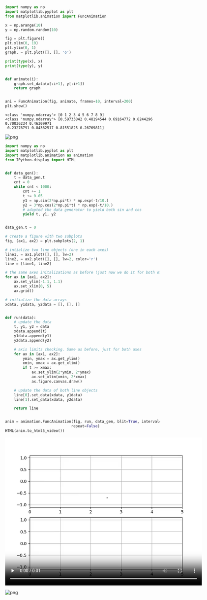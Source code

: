 ```python
import numpy as np
import matplotlib.pyplot as plt
from matplotlib.animation import FuncAnimation

x = np.arange(10)
y = np.random.random(10)

fig = plt.figure()
plt.xlim(0, 10)
plt.ylim(0, 1)
graph, = plt.plot([], [], 'o')

print(type(x), x)
print(type(y), y)


def animate(i):
    graph.set_data(x[:i+1], y[:i+1])
    return graph


ani = FuncAnimation(fig, animate, frames=10, interval=200)
plt.show()

```

    <class 'numpy.ndarray'> [0 1 2 3 4 5 6 7 8 9]
    <class 'numpy.ndarray'> [0.59733842 0.48194544 0.69164772 0.8244296  0.70036234 0.46309971
     0.23276791 0.84362517 0.81551825 0.26769811]

![png](/site/intrests/markdow_files/markdow_0_1.png)

```python
import numpy as np
import matplotlib.pyplot as plt
import matplotlib.animation as animation
from IPython.display import HTML


def data_gen():
    t = data_gen.t
    cnt = 0
    while cnt < 1000:
        cnt += 1
        t += 0.05
        y1 = np.sin(2*np.pi*t) * np.exp(-t/10.)
        y2 = 3*np.cos(2*np.pi*t) * np.exp(-t/10.)
        # adapted the data generator to yield both sin and cos
        yield t, y1, y2


data_gen.t = 0

# create a figure with two subplots
fig, (ax1, ax2) = plt.subplots(2, 1)

# intialize two line objects (one in each axes)
line1, = ax1.plot([], [], lw=2)
line2, = ax2.plot([], [], lw=2, color='r')
line = [line1, line2]

# the same axes initalizations as before (just now we do it for both of them)
for ax in [ax1, ax2]:
    ax.set_ylim(-1.1, 1.1)
    ax.set_xlim(0, 5)
    ax.grid()

# initialize the data arrays
xdata, y1data, y2data = [], [], []


def run(data):
    # update the data
    t, y1, y2 = data
    xdata.append(t)
    y1data.append(y1)
    y2data.append(y2)

    # axis limits checking. Same as before, just for both axes
    for ax in [ax1, ax2]:
        ymin, ymax = ax.get_ylim()
        xmin, xmax = ax.get_xlim()
        if t >= xmax:
            ax.set_ylim(2*ymin, 2*ymax)
            ax.set_xlim(xmin, 2*xmax)
            ax.figure.canvas.draw()

    # update the data of both line objects
    line[0].set_data(xdata, y1data)
    line[1].set_data(xdata, y2data)

    return line


anim = animation.FuncAnimation(fig, run, data_gen, blit=True, interval=10,
                              repeat=False)
HTML(anim.to_html5_video())

```

<video width="640" height="480" controls autoplay>
  <source type="video/mp4" src="data:video/mp4;base64,AAAAIGZ0eXBNNFYgAAACAE00ViBpc29taXNvMmF2YzEAAAAIZnJlZQAAV9JtZGF0AAACrgYF//+q
3EXpvebZSLeWLNgg2SPu73gyNjQgLSBjb3JlIDE2NCByMzA5OSBlMDY3YWIwIC0gSC4yNjQvTVBF
Ry00IEFWQyBjb2RlYyAtIENvcHlsZWZ0IDIwMDMtMjAyMiAtIGh0dHA6Ly93d3cudmlkZW9sYW4u
b3JnL3gyNjQuaHRtbCAtIG9wdGlvbnM6IGNhYmFjPTEgcmVmPTMgZGVibG9jaz0xOjA6MCBhbmFs
eXNlPTB4MzoweDExMyBtZT1oZXggc3VibWU9NyBwc3k9MSBwc3lfcmQ9MS4wMDowLjAwIG1peGVk
X3JlZj0xIG1lX3JhbmdlPTE2IGNocm9tYV9tZT0xIHRyZWxsaXM9MSA4eDhkY3Q9MSBjcW09MCBk
ZWFkem9uZT0yMSwxMSBmYXN0X3Bza2lwPTEgY2hyb21hX3FwX29mZnNldD0tMiB0aHJlYWRzPTkg
bG9va2FoZWFkX3RocmVhZHM9MSBzbGljZWRfdGhyZWFkcz0wIG5yPTAgZGVjaW1hdGU9MSBpbnRl
cmxhY2VkPTAgYmx1cmF5X2NvbXBhdD0wIGNvbnN0cmFpbmVkX2ludHJhPTAgYmZyYW1lcz0zIGJf
cHlyYW1pZD0yIGJfYWRhcHQ9MSBiX2JpYXM9MCBkaXJlY3Q9MSB3ZWlnaHRiPTEgb3Blbl9nb3A9
MCB3ZWlnaHRwPTIga2V5aW50PTI1MCBrZXlpbnRfbWluPTI1IHNjZW5lY3V0PTQwIGludHJhX3Jl
ZnJlc2g9MCByY19sb29rYWhlYWQ9NDAgcmM9Y3JmIG1idHJlZT0xIGNyZj0yMy4wIHFjb21wPTAu
NjAgcXBtaW49MCBxcG1heD02OSBxcHN0ZXA9NCBpcF9yYXRpbz0xLjQwIGFxPTE6MS4wMACAAAAQ
BWWIhAAn//71sXwKasnzigzoMi7hlyTJrrYi4m0AwAAAAwAAAwAAMPurzljKllP2AAADAEGAES1H
FvcF8ADYzgU6SqVB6qmiHEPaflytQv6ID98VUsXJN+BWEN7NmhFdMKbZ+jn2e0V+lU/QYuxih20L
bATXwu1oLzdncaeR/msuoGkwn/nlEeMi1WiGB/OcrjHsl3YdjOdj1L2YjaJcCSO2yJcQKuC5KiDI
XWmKkOpzk569Dcc+MI19hoQ1YA2s5hhukgnVbDc9TsicYPEytzzTLgVg81vS4rNP9ANl0Ze/NXDt
5tdSx+b5zGwC7AtsH0aFTiJlESmIgAvv1wI47cfHv9MgUUNE9nl0g9N8KJBDIusvv2j0jp+AT7EI
vDuQQknC4BYuXHq12ol/ZsGjghhyi2o/O7LGzfdRxa+XcEA7+MuTnDjV934YNm6TK0ns1qEJKu4C
uMwImXfFiotV00Q60jU0BOvC3gLnqpC47PiMCUYZ6ex5DnlGWaF2YkvsNVI4b2oR/7vbOes+F8ub
iRaRcAxG18/4ET2Y4UEpFf6eDCrkDS/VsLxW0YWHMuCy4h6w96Myrdv9CHhzuxxGaJGiz6U1IbzH
ghZUrzk+TMx/VfCKRLqc1n0nsSzlrQe9JMOW943m8dXFc/ABa3N+1dRzvS14sd1xPjfgYC5sURnu
tUASuqbdZRFsUX+wI0KjQ5uQiuaVnAqGlaqSbxvu0UcOYBSi/KpEQPAZQsHmoBovAuhW+BvRjmWq
mZhSvCx+O26bUKJaWjOu8i0A4PokbyRpzyiri7Ug61PgH6DDMa4Yvl/gnHEd8XvcvToddTUslSSb
4vHVau789Bys04rrQlwy+kU09inZSxYL9A+NX8K2WvUto4g5oQZVhGrvQ52TjY9az3HA+s9waeD1
QfQY75zNIV4iBbIX/HyDFypbo/7IL9fLd4IGiIAHSrrPM3DcJ8VpzQyxbfmaOrunokuQRkossptf
4Dd6YY3NBf8d5BmqlwF0Qy6dEvfYzXvIrtWa4IbdfvmvBMT6NK/Wkputq9AFPrQrhb5WU+gQfsjL
wdHG4z4E/DoDdOQweWB9+QpElHFhPIxQfhvygpwRV8ppR2Fh8vJxuBj2uVNqFzj8KuUsvuu5JfoP
1XcOXkNRcTVtOSRJRg3hb6Aomx+vbDGR4zFKkHcJr56RYK2TqkTqBk1KMRPZE5PBHkr/mxdCIxiY
GmZl/wJlZwlgjZTU1uAlrJ0ewHcYhl3SwYRIGYghHILlPpsWqGUzEGW2MqZ1Kd7qpS3ZnrBHm/ra
0CJJecXB6XPE6BR4c1B0uBpLW0B9iXfZIPSpFKOvBZIH3mYPM5FO0HFjrqL+ycsPBqYz12kWwlf5
yTB0Z8sQipa5q2YXpKysExCodsKjwJsK32BSThMjXY45ysf2ybMe2z792Gb7mXU9VbQ9VIaRj6PG
HqAxa7LCVWxDL/iFeH36kKjA6cF87oFqzWsFkZpC5n6vbRt44n5FtWldLQp8wKvP/19nPFROwEHw
KnkcSebR5cuD5W1aVrWND/q1cCSXidec9u+wSxhnvFG5x6YIXj5gcIW3TwcTJNUx5FYA+ac07vHP
muNWYmXUrfwR/2o2+fE2fjZE42r/9PNDdjOkcyZ1z8r7NjvU7/j4ltA3t5tJeXLlxB0VgB+F5sbi
fwq/d7wWOo5wN8mJ/AaotbbUgIw9A8i++iAjjUVkGU9Hrc6PwAf+nHH/d34sQsfdxHilBcvOGkY7
5DxItIAJRBsfwYy9Dp8kGyki7R8gAALrpJwfQAyO4A9Bx/i/fevdkq/XNuWeH7MPZJgioqBu3EBt
2t/WOM+8GKEzzPRLlnv3xF5Wbz74f83kID+fXCL+OJoFOyCXOJM9Ie6y8GxMdmdl/kJBlTUUgVk9
kVmQzy/alvO+430GXFlp7UlMiXfS27UJrgXZEM3oK5b0r8NGoVsdANQr7QmXd4W99zik40LOUg11
C0cnrabF8Uo7WBXjD69Hhr6yslAYN9l1/vL+EQaf4zgXYCv8WUBN5Q9w9tjLzfIJ/imSRq9g9U9r
ELEuxOQHLy3R3bicatHjhivOYBkqK1g+uA+fWDI8x6uvtOF1ONVNiL7waZaVEnL2cE+XuDLp0NJz
uY/5cwHRg02/5xTGSDMbgb2oBuqx+WI2bWU7Bs7b6S71hk/6J3jRfKgGJpsbGuN8E8xm2LP+D8JK
0XEQUPMnOWib9QYcO7OMgE4IwD/pl36Crn5N34Qh//8nTC9FzgG3lXVmYYXC/Ud6BrcCWjheJ6zK
VXk4WmB4U3wFcxgaAbKE9MG6xtGmQuLBse+S+2TSU7Jxo2bj0V0eiPOCiI5eAlFQqsH1cJdU1Hs+
VRazSvhiZ+xN4qmTqTPsu/OHBsEdeIpRBJ41qWxVhKlzArKOtK/uCbxsqgk/1sFKo6Li7p2Nfy40
I1s5uNBeFDZcRllU8tD5VZNywByGweqB7LKOePatDK/kXLcdHlA+/3SQhYRmA10XIOp3s2tzhk+D
I2hTyOfGH3PUQdsEp5fCM7quYCz0c4L3yT4mU9sc3b8Xd6t7RtdXSZRrmcw81E/P0t4eovwxUZY6
zx9zuvS3jhXIr6Ax0gTu4WpDrTW/ghVPDru8iB6TK6sVK7lj6AtTl8trP54PDfCq8292IyLofGyM
zZP8rZ8YEK3X18QuSnxW+BmEvPZ/0DEMjduZksIAfxnvJfV/duouzJUTIEkusQrV8OpYLrzzAleq
2NiTKNuMj5j2zRZzfV96XzD6M0AY2GCQ0dvRKcJPS97q3spOd+9tKYoUaqX4q1iO+HuV3ngMLMcH
otcz168hqHZXA152eKehBD35O1Kfgj/v6ekDz7GvsRM6LGDnTkNfA7TmqAMy29A+XM+/HswOpUGC
7yUTRdiuSwKqCx99O65Jp3pyqq7+7nuc/C8Xj04J+YnA/mH1t9y1MkJKD2Nc3WhaZTm2tXZTLilG
RaUvzN2FDJkqw/A8ArevWX/nCWsN7lSEr1edQIXqaBK+2eHMXzUJfwEuP6bCByu7+9fglthswQeA
ADweQPUOVoplJuntuul1rLbhppVbH4bcd5Rn8LiPwvCnmT082OAFj4lvkHRAPJiz5fms45dK7sTI
KlUpuBK1hktT0JjJ4G4AGCk2Rn65cM21LGKp7NQWR+RxSm6y4JIKcNj4CA7T+CXfzanAD/ibm+Hb
/LYZiH4bbOC/JWEqBracrfM7NnGUSYGSWKwaf0SDK5427MbvO0FWqkDTMll240GNzrL1Du6OPCen
1vIQ2XN++l/Edn53GnBFrC/pn1gr50jnzr105+w5cMiANLqRMMiG/+2hTVDMTMxeffb6a5LC8aDE
OTA14/JiM3Zf/KvipE9fsPvENYjn31bbwOi7XkeoD4ymk9Qw72iKGgq5PZfEmzcO506hXnrXxTnz
y7ItKAnW52rtVxaajynuKmha8qPD2ebtDnGiWLhFLgTHN9w9FOOYYhQ3+A/bYY2sy7EOGKq2KWe/
a+aYlwhZG/e5Vy6Vg0Cypsf1YFUwZSEcg90GpQuj9c8quaC1nJfAhIE1lLbQ4/wn+CczjcetvHZZ
0Y8Cr+2sIEgZ2rQupOQzS/djVCO/Ys1//gIZXVg+HxyreKt5oIwzLiz4Y4+xX89+9NzuixZIK6UR
ubtCmvowtqDbUD3AlSUBHTUOIeYdn3xccE0+peZ1rmwYS5cmDLYStFRqP0bHa5TVtZRTWMLHfMO6
pAawgPRay25SshfS0opfzcXxlWJGLNLP5A9bLovjfZYHlZBdsb5pWlwA2L8KPqAHAWzLkDYtd7eC
VPc+irDPhEvdp6qZLn/Vru4qd4JQVTwgtThXGtMIQ1h8CyPwhij+uc5fzXj/FUm9Te3X1XOU/KbO
l0idCKF9bZ4G/L5LAhPgXWTI1HCPnLPogjUtpr6O2lawCdVqpENu7HZyKWhbi344JVmzoJee+J/k
JjdnE+btBvhtm1NxQggVSBzEaS4AJUWdggysFVY4hoqId2smGc/YuRNU6F53TcNxvFAKDVL4UnaQ
VU/MwO9n12LuNWg8x39uUQPBz9h/VSl+dZi4MoTKmI2qeHqf0tnN6KyoQ3P/Yvj9B4SHs0lGO9Xv
9P4wnJEADJqG1MLNpPyQCl1bV2QpLfjhOW3ROOk1QT0Tg3L/ByXkQIcjoEW8kks2QDbzQFsMzDBf
lFlmN+TW60YN9B6ieA4gOn8qXnhkB1cM9zJOIjQOVoQnAcTEOl/v9CUiMkR5xy9umizx95Q3a2n4
umkjotzidxwTvS30khKkftLSUc2qxFJepExjVYgdFtBn5l8D6Oy6HSoifu8/etteCgEjRPtPeK8O
CmuOBqPRqIjbuLJ7pYw/9D9bjzhfl0sn63lfFC47uExCs6fLpYfZ8Yvc66Npija3hQQy0BaKV7xo
jZu4pPU6BMRClVWmSN38O8KZ72J9xmaRqysZ/QvhbaqaoiBcq+STkyCUb9oCRmRgqYHdty2XFR5x
XD52SydJJN/cPLtf55QEQnYI+1P7li5a8F157/XowRQBXS3Q/OufLzBFQOlW455yYqM7pkGYutWh
7zDxlYtFTFAgYkepGoCKJQ00HaoHD2VXcC5EMcp4CNu5r6atbWFke7zzF13lUsjFXQ/xnp1/jBlt
+cXsvXTQHUjEHfuea2XHBubdJNk7CxBapa7FKPXO2/ejIBtIhPLWH5awosTE/TF+pBegF2d6vg5E
YLiNT/ttX/m3nEI4Mn7ygdESzv9g+yDI5LnuDnTt78SWi3WOJntfIRXBiQfVm/5ENmtb4rOECR+C
Tki/Q0vmtg1+mh8a+iZ7adQnsf/dpQBaG7POiIxWxNFdzkS10o+gqZ7+ujd+xP43Lz7YDKsTw4Vr
nIlt05/urF0ryxTgrxYQ0/QoX/VJNwSTUvDE2BAJTsYrKAGNn3IHZ4clblSKVx6ZkeADh4/3GwaO
iMn4zm9RwrQo7ZWdOc/s/EXRxOCbrVsB1SwlRSyhq4ppX5eCKWTzy2+OORqbPcW0MLlrWARkr+Jy
tcGZ0wQeobMrQSOTQN3zf2j0vAMzGlSzaTRLt52Y3hrUdFdvtoz9FYiXKhzJys5f7z3f5lLKB9YI
2+ybfi2wPCDjo296Esz6eWRAhr90CciVP7fF/L1wtdjQOQZAmov6iTv/bL2l6Zn+6/An7HZSX0dD
esiLu6p+7fM4S1IGxMRT1FISg/nw3M/Cmmr/Kc+U1H3pIU/eZVzegG04lNQ0FKaLCVyOon3Uzd7/
hk/3AsSuRzosuO4Db6OYnaAf03WC0uu5WflihdccfjkdQBVu9/bB+DiA2CPgYpFu8flheGlWp8+B
UmLbavQckuM6YKQgNNOh0wbhUYN5mCtrw7z2MOwkNrmOkoBGO9QW58iWpxIJF3pfBhCykPqniARu
ebZLo7AvZY2S9K30+Sp85bCzAtm4w7K5WRh9TgqlZlC8m8WhmZYvgoWLFFeKTkgOevKAAAAU0QAA
AgBBmiNsQj/94QAS1EAgCkW6MVma5XLV/zWobSdm/UgPf6XCa9ljq5n0IJucN/VC4Ub4bnlExmS6
l/K5hYWWtW2qYEYFJUi/8QGhkHUMg4GCLRvgPE0aB36c71dW+X3vW3e0nbrjUYmfjA6Dso02nj2/
PdVyNVsk4DGJOSgSqhddR8xyF3XUnHB9UKIeS8zJOJO5kfFkeDcCA3FIugoMnSTJ8g2FfWfJZg8D
MzVwnhdkw7RG1n0JPVzP+Y7AA2Z9FQC14qW6Oach8L4os+2M94qtYey+iS1vA6JZDegWRT1YDYKB
XH2cb40pxT6NewgBrPg1RF2NPYRh7snAs2Rn5N4ZrQnLT1/JUOmzzqT6uLHH3gb7uAlVrPrn/+K8
xE3DL90OzPJf01tjRW4O5TDPf1MZmTAO1gReRGD90t43/Z7dzAtfuZTW2W+Tin5CeNEPsV1rCOne
IDsJARu/M2Qb1rJPPCGI0GvfHwBeq1xgr51hIrzkWTARtrt1Rau8/BQkiVwNRN5Snqn71kM0Msby
IcnoUqnOmr3x8Ixv9IVc+ZrzT/5T6hMl7z6NofsukviacyyGS47sTdhUBjAmzmmOXUFngRlVhsM2
iv8gR+4Yfs3+McBXgboaQbNeUqbg6mXpfGszUIZRord0mpCkDM0IU0RIeY1Bxq+Sf6y+DFdH/Uw5
YAAAAFxBnkF4i/8A/cFf/unwX7LstdMpFSYk+7x7IQjCXDXEflxcLMWlweHyMvICJM1uJGbJHQ0B
XfQFDAkrADIde+SLmy5YW6OElxIVwBXtCqsyrOdCOr+1M9k3JstBswAAADoBnmJqRf8AVo63ciyt
GEGjkFuRDlOAYsLeNcHiuij4lHQTMFr6JU/IzAaElBeyHVPinJC8UBrbIEXAAAACHkGaZUmoQWiZ
TBTwj/3hAAZDfqlqaAJhVAhrnRpr/lzDyNmOPPu6rnnITVU+H2DUVpFmM+DzL6yPP4cIinc4kicU
8Gm/er+C5mCQGbC+sBiWaqT8UyRNJucMkW3/fnUPA2OZTrlzk486ZkDGZZnfilK61V92TlsIo9lm
ygHj9UoGScRKIWxRSljjd2JejiL/tSm7GOOTySdj+EAovd4OrAt/EzkMJhy2/+nld6cLkS7/29tn
UfklSfrj+Uw2XIofftwtsqQnKx0GvxfaztBXEhJBCWCLI3zG+hoBDfR1Y0dju+h7ushvdtdZ6yTB
inApJ6/V877bZZ7MspN1P7cpFBrH74DTuV+7/cjlvAhFg9IC6ui0NsCWcfR0g66yQHkNuHpQj2Xn
4oYPUuRBYiuYwjBENm2M9khH416Gy8vzHFY862d8LlaMawjqsWjk1mOvCOjOtecTxwTyV40QIMUI
mTYBaQf+Emi0MDVIeA2He3joWYnSw28Z3qd+UWRhpoRhJjXwg1k3tcblK8JYSxe7l8hyqcU4XOyI
LyqgtCT5xAY3ILvYM9FS1eHE0IH7SpOVz+LM31WJiiAHKYob9+aJ43pUHWUzEiI1WOuWUm7s5QPj
uau4MjJFCop7VYeApOukUnPpELP6iBlXbbPhGdaLRr/mjGjqvtYwD/IU+gYPoQXZOC6d11vqBLWO
N/Rz3Mw6bc3rjblPwHWJAgynS6I/AAAAUQGehGpF/wBWA4EEwycACXUpBHhSevQN/cJnYgD0ivD5
w80tt0ZYAPZiiIIyrJXuG9UbZOWbZZMZ0BkVNmdL5Jkcg5KPXuA/i95O183P1gCpgQAAAORBmoZJ
4QpSZTAhP/3xAAPfzq4AXkV210aveIPTBqokMOJO+UlYP8GqZ8jgUCKUJEdohjeAp1HZt3/YbYHO
UXAM0PFef+vc6Bpug5lfMlTx9eqs/r2SxFh4qECkrzgVwar+7TyWOxPC0hS4Bm8XXhGBWJOrNkM+
ExrjTA8kwsR8qe7tWB1XkfROFbA9mq9ciXgJRrJPyRWhr3//ooJCY7uVMscsa6x8C9rrAwN+a4tR
oRQUjJNBVm+NLMNyKB70FkFv7B9RxZGpEGXRCMcH58BxQXXpkH944UyviH8lpcCbSskwm4EAAAGC
QZqqSeEOiZTAhP/98QABY218Xk7bmGfYAfI3+SQod6Wl9RU//HWW6954VEDhfnmiNWDMcaGjIqks
ksciUJ7AC8NRKn1l6hWr5gh0Jhe1TPi4jwHov542zNHXRxnbhuSV7Uky6d1bUOiNvf93Xzwc305c
uTYzYw2+40wr4f8wEx5eqb3z/aZTBmW8YW1Via0pFtnMxgtTZrfDzQuB+MS85Tgch7d8jZr7slHo
XOYhKwWHutBEUmaU6edcyANMhYfz/6JQcvi2jIGDiIiiL5zog8g/L7R093ei6+gsZzmxE5BkFzfE
v9sKgagChrU3MjbpunO9984fLj2Qs9by6orHKyb9fTibMXRpdXeB4S8rLq2memHW3NR/G0BJDH+K
xpAqs0u1Lgo67edl48Z0y8O1RG3qRcua6uov5+H9d/e90wdOTno8oevSTc6UhCM7/x44e/M1gK2l
q2lyLhsY3g/GN9y2PQmZx5eh5AKA7HeZRycs9jL4ejPiMCdbDz7yJuGAh4EAAAA8QZ7IRRE8bwAY
j9bQDc3i634uN5R8F37YFV5KYM7qUDVRPDypriBFyDpO+Hs8jwgJ6Yh0QsiGhwvDWgN6AAAALQGe
53RF/wAdorW9JrZIAWsdjDOPXHftvieUrd0EPfr4XZ8KQ4en2E5LT6AVMAAAACcBnulqRf8AHQby
cpnZLipbABOd9H0qp2Ww3BT2nq4zLErUXLwAoIEAAAI0QZruSahBaJlMCE///fEAAG5Y9LuE2dyN
0wWok7wRYAOk49n5RMeLb6tS/6VbWOU3cI60ElrAYPGkZazxN4qtaFFu43YOT+zQUswLfj+1+kO4
MyfdTrICQrlQDQm+f0+VDLnKi1QD4iHiSXici0A25I9q3SVkOl21NBfXWFsEkNOwY/P5BKR0MqRC
cifuVoghyO/yFtmX9b0g3ufog474Fcx2Ad6Va9Kj+LLTdj3XPwz6RLQKYe2GDx6b2g9G1uOqYJ4T
tYGI4C3cSry7pnmyINgTPJ7PuRqwQ/BaWOiRQ0FF2FnPeEcMg28Ouy9ReezeiK006HbOd2C2+k5/
QK9v/Kd+0G+7deJHzTlIPrWzflVzYp9NmAdEWRo8cwaevl1eGE/ThmOwMXvQ92RUSxylyAf9Bm/i
V5BOXoer2p2o176pXK7XhcSLSwxoAV/rgiQG64ovE1uKJPy9AbuFFG8hQD/7NY11rtPs37whHj23
xX68VvlieGoImx2oBXN8ssaHSGeiNHXNDJQZbW/4pp8DPAn3jrwzzTE5uiihg9K5FJXLaE5kOFM3
K0Sxx+l5sMLMdthKTmD/VawF1rdJISeBA8/Gz7xtV+2Dasg1nR48jrjIs6b+8ScSMiGUZEMLhaxH
DQCeiF1v5jXRX1DCC58TXZB6QVQy13KkU1yV/6XiFaftGIYTByvNfb+TbxAFD8d2Y3BHccu2QDwX
NURV07uUtpsSoy3sJnsePKW9mo2ZTxjJdTqkAAAAREGfDEURLG8AF1KpSTqVQZVJXlCL/lCrsDQs
eFzAh2AEjaZI2Y73Tn+E4zxQAq8bBzIIRUxExAAoqp23wwgCzwtk1pDwAAAAMQGfK3RF/wAc8scA
wlXl+50JRkAJNQES5FDIx/A4gQ2UOo8WQTNpiNO+t+9zoI/YCgkAAAAzAZ8takX/AB0G8EMrO7qU
tAAFoAmUFgbKRq+BtQ48EoyPuh1mX1kiI4wB7LYTU3IkfHpBAAACSUGbMkmoQWyZTAhP//3xAABp
VZEQZC2sXG8ymcgsW3wdnprSlcA2j5jWCZOiA9i9onFCaHgcfTdx2j/CRgnXyX4KZjnyO0PHhNPC
bEX2+2NgY/tnCDWYwC0QKsQPL+LxM0P2bAqCh3wLBOBfrbvZxS8je+S0Re54tptUAXXHTB62JQj6
per3tvXSmHWNQhLafqn9Q1aOvpnfXSRfUYbSeNHdkH1psRhBS5XUQY1g1xtlWL627rAEIZ6GAlhA
dov1IrYq0uRr2LFDkD7xhmePY0qZopRbwqB8yIK2So5JvBP9XwAHR6bvFvXEYLEm3ThtWgBSkR44
vIKMw/SojGafuahlU3UnLYAOmue+tYDHjpanY0CC+N23xKeuipIyWzoBI75xYmu0sn0CJFWLFLhI
R5sC1OWFb+Ej8jk0K/6dEdxwVCG597GGFOWjo1IxYR3Y+TBnSQuSkI3YDr80Bwm1axC8b6/3CoHo
RZ5422JBjjr6e++rYkMpvRFM4Tw7FF8PLfpT/vmcSQaToGb87Gh2UUEAqrVaDcLb/iHA1EExTnuU
VEEIMmijnCeJNEGK/AdGjjJHfO34sUaUU1uT0xHKFcL1z9f9ufiKcuVCUVQjAY//KYs4OojSMCX6
S62wEtoVhVGuEKf8Ov1No31eNOhonKCB1rv/idiWfLj0p/K9fgSLHHfGCqNdB5tnNRr6Rk1c+ujo
SZYPADFEQB3ZrgN3jWC3V/ivZaS3SqNy3jctQ9EQY9Pr/8FOi6+xfImOd9VinNlIgdd+t2llQQAA
AExBn1BFFSxvABdSqUk6itx+Bu7a2+mObhioNKzYLTwAQy+oMA/HBTcj8E0dTUOupyz6OFaMMmaS
z/ICOvv5V1hzCV0PiO6QXpyLQCPgAAAAQQGfb3RF/wAc8sRtvG/dI/7hGpvhgyD1pDAB+EdzmMND
JlzVI9u/havQnr9fIikkmEBzVdz8tmBLvsx2WbuY7wXcAAAAMgGfcWpF/wAdBvBYMaub+SCBAB7a
iopkql/WxlFVs0Z/HGtZy6Qy3fTamwpDEJKbV2GVAAABnEGbdkmoQWyZTAhP//3xAANKx6aKMmFt
02LwDBpz3sYclXtRRjJWjg1290oSZheP6o3ts5xj+n/3jba6yOEGrBXLCZ+eP27HIDv79sB3GR35
YLREUp/uid7Zceop4S4G2kItKbf1qrZfF7ye69YoMlil+5LG9qqC6B/lQD4r6E2dbPffn8x2JVFS
ClbtYifLWeEqjDcC022c4Nx8OEnIuO4GLIm42lMqKCkN/63QSvzMAfiT6WMgbqyiiU8zyKMjZpu6
RlHduCufpdVze+J5o3ItcI2l/lpfi5phIdLUky0BvaGBmLseqd28y6kK+vOloU2fGHNNrW1RAUS4
jowGPYdKI7pCoG9NxD++CAI65gTgrM7oo/T4bXm3eKVNYs11LFMs5CrrLzpd+uHKkUXt0S38zVJ8
iaT5TiH1iFFpg0+Iuo9Ccb/8K27xS6cn537V/1QSIULR33HfHpwQLJsBGVGipHXl9lCuKnV27EgX
CV011pP3qQeKjxVNBWavT9GukyhRnCY9fGkssL/SNT0QWPhmb9F5IRfumKkhARMAAABFQZ+URRUs
bwAXUrPxds9ItrFlPYA6nzOcBAAISWosFDld5WAt49EcwLAfVP/CscoVC6mDSNcaH+2BIC/+3W10
Y2bQCBdwAAAANgGfs3RF/wAc8xqAz5hWKZQAlf7PhirvTEV15L/+RZ8BvhC9XTzPCLZOFAZpjLiu
AxwDYIRqQQAAADoBn7VqRf8AHQc1zgJin+mtACY4NJO1Oa3N6cq/X8OBJXfply1lxB6O0wMZd/4s
nPto9Wx4YABSlYz4AAAC0UGbukmoQWyZTAhH//3hAAVrO/8rqEbMIBozF1DdKlfsiaMNkPSh4aat
Q5t/rMfvoU/68J/mj36fm8hcA7wxrlo4yTGopwfasZ6KKjtif9HFuuQZRHXV4+4jhuYaxYLmd5Xp
UA8UdxNA2fp4C6sHhw8iLurf8OTaybTc8Ve2/OypTdVW0rC3zCMzwZcAFN+1om/GGxlUTmOTT4EO
xuEX694fDWwPEVyutK0TdZxTOxLvmeW2IPoR49Ff9+SQWsm9WCBIIXMq8e67Q6dg8js//REoCZCr
D+7S03smN/jE5mKH2MBQOJVr/8JJ/hs8+nIr8LgU4Ub75KaLuttqpp/LuQCj+oYWQhLjTauLsDDS
RJKJ683FhRt8h4PsxTkq2qB2VuXu+XyXEVYkkW22VTSjbfgIQBM7vP2wYYWoy6c0k7I02JLIPKlj
/WUwgeDxLVwUnAWxtfFQOjTl9itK6FK65CRrkrkcQ7KIz6/LLpiHDSfMDz8mkiv4/ApilwmdSu7y
aEvJtsKx5HOq/WYLqoaS9MyNlYBidNDCbN8bfBqF3MsF6mPNy9mHcGW6ak/oJHulpYrCFhrlIzep
9PBapncOEDdo3PvMmm3wShPuImr5DmyF5EKVbqp+77X8R4QhbYudWQN6qmS95wxkxjM96o7XohJj
JDm7P6+wvr9URlepu0NhcITdu3KQepRUr86TeH/Zjx61/NC1hTLDmmcyVCwpz1VCWDxD20KPQ7Y2
kp/Kogmg3YN+5sVd+Bbi9eaUoponaIeM2Bu15azS7boNn0atXgnU8S+YYWKA5EoBFFD9AgDtLKXq
xnoRWjsaJutTYMQ74KlOuWNDY2fTwmJqIh9EuLkL6vO1eHjYySdIPQKlsfQrYabEaDxneLGcXumo
ndv8fBF3ncIZHnOID1v0pW6Kq6uS381KfFRyl/pZDaFE4RJ+XCOyngdzd+4fZu4YSGbHJOEAAABN
QZ/YRRUsbwA59r8ADYiK532TA7R/yTGfSdqMnNGNGJAN1WMC3rwMsPXsa7q/nogSXxZqlRL8o+BO
bpvT2CKD67Njk6jHAvSYjCjyitkAAAA8AZ/3dEX/AEhyq4g5RG+dlBGqyHCBYXahguapcAH4B2XQ
pPyCnlPppZ4ODusgMqxGbeQ5kyjzy2WPZ6FpAAAARAGf+WpF/wBJVg4ZADcdJKsExcx8lUdlZN9/
M1QDP1BSI9Coqhk0vPxwb81JQbQRsNCJUMn7oGHtnBikSPMi6SDZsr6ZAAAAuEGb+0moQWyZTAhP
//3xAANeomABnROrKyGT2sxZKwnRfpFocCdqseICSTJ30tjlikjt4GZvlua5cfGnouEC/GoBfBHS
cLz/fcdlmz+5zMvXpVd5sSNrVFqg53ENN31cA5DTtD/Cpr4DUAdOGYCmzY/PZxBRgxpmM+Em9QJL
1HhPJtHuq7MEojGZmQccP09Bqg+MBSCVQyaDxfe/Zc0DHzDnpLGCgtnSCU5ikbDmRb2A7lrGCbbt
9SsAAAFdQZofSeEKUmUwIT/98QABJUebZqf39m4eAR7cmL0XwYwCYekmlinB3wT37070X9cFsExI
oN9f2LGq99OJBXXwNwViVoH2G2GkzDyS9lM/EIjCP6qg4X0WLRko4rk9CwCSqVuiZbN0/rxb8ehv
cJlCl0tmuF6KMvGA4xM2z78N9nDcMPsYZFPwXxlhdHCvXwjYz3WRjnQCJJTqHNxoyBER79JzidT1
0HRQvSYotMSUF4arSnENwFNfNiwPKRP9L4Y8uN2qTX7v0luP9+7sUIjwFMv0WU5SyIJjHE131hJ3
FSnmtH9BB/zhc30YkeRDxVzGBmuCqOXmGHywfD0DEleS5srElHpHIdyVj5SJB7o9z75pIEtMdudk
IC3U8DfSd9ItYFwh1zZAGewcm/5wE8Qp4YKfU4+PlDJEqLuaPSE5epEZubnvutGIqdfLKl4D5gfi
N6r1VFTZHM0n+2vjgQAAADZBnj1FNExvABdP8uoDOYeKL4ADaYfY2JFpyurvnAKHxW9as8+A9Dtz
Etx4fo4IWXzqfg8k4ccAAAA4AZ5cdEX/ABzyytWmZBpRwAtYgLkqKk1WggFuzlW0YHMCQVrmvxJT
NsiXrL8K1N49zAMdCY3dIVMAAAA1AZ5eakX/AB0G8On0+5TUGABtaTCQtszytncV70rYqO8gjhV4
V24KMCG1I94v4EQJJGZAgYAAAAK6QZpDSahBaJlMCE///fEAAAS019A3p+58gDb8t94jFyCn0df9
XZLbm7EGnZZQImKAsU3yxwBGBYYo3elX4Smdzs69TCOh0ZCf8+DEE7jr1Kkq/lkGr9+knrm15KoQ
YSEN3KNnB2ufn3PtogWq/GhchTRSLkP4rMMRfSYMxmfVxrrw7n2WUiIraj8UX7JeqiN3ZbBgg9fQ
Z5zq6rco/M8DY6UvAPmqeggZMtfOeenpUWv5r71rXUqVukRye6XxQMK55qPB8Ykf6uspAIeDitjn
z33yoDJLv14xAqbQiFuLFxD/E1amVUPQaBXBZb9s17RDWSGy9IpDjRuhLe2MByDR5/K/JVsHSO7Q
M6y26Y56cgOptAxEy9z5zub26w/QWP9TNbE55PwoMZOaiNZs/ber9Dm0hvgODMnTc/LXhCX0XI+w
E/nOi3tQWn1fOjtBlJXg6rySkSVxqyWUNwKK1QvEHfcF1JljgSF18Ue5c7fpT+qsQZkfUW2jnVEy
gSOGOwlfVxGNz9oM3mBMM8ijR2lWK5sxzyyPkV02ExgKSaUhgOLyC1Mdea1Gra2ef1koaq3vbrkH
qc6j+xRMALGzpYrwjDRc2mPj+4JEgSWWs7yaaK3rUlQp0UiCFHtclCHACkioxMhruae15+Bdpctu
A0UIb59ClgdDWVoshIDEhjKVGX7gYrkVnAQbtQWHz1U5/L/n58EwV3ddnOCWsbIDjWpRnrOHrdeW
PeJuLt4gaEdN6zEFxuslETxh+QZfCzCD28/Cxges5pqvyL+OJYyX+rFYQHTyE+fcucuawCENJZbk
wGq0iebZzCeSqrqe3zg3Squde5wqR3lftIif2DK1X4BI7t5w2s0MCaEsDs29x/bMVf1EFVYMDLB9
9/wB53wPqr8yS5ocNkwLqOh/kKSvZltVteuYDQVUQ5AHQ3EAAABJQZ5hRREsbwAXUqjwACrt5zHt
K2tS0iwjA3ABB8Z8ib848N/NHjCTcqYC/1RjR5INiDHKUBmoNnvpXRpW8u7rK+OPfTzpMQ+jzAAA
ACkBnoB0Rf8AHPLEamN/BPlZBtfKUxAmwE+6cydKtZAtCtPaoFFFX4FDPwAAAEMBnoJqRf8AHQbw
Qs56MfgAJgjqQTakI63lULDNrQsDWN/II5rB3h7EP5qOJ1Sw76MzX4TUcb3bdqEFr0htOFR7jdSA
AAABtUGah0moQWyZTAhP//3xAABbNEsXbWXle7Dk7K+qWc8xmAOh8znrKNEeQRN5JQsMEPz5qwLV
KMOYuXN4Em/b4ySJtlXNOkAv3wAPf5MfE1j+wJCB25n0AqQ/TG22J1a0jq00ZFKpDEva22ImE6F1
V/gKqfAfkw+NB8GI58bzpsVr5itRLeroC4kzHSCNGPdUdDb2Nw5vOCmIhza5RPAqpaHrLDY5uvQ3
4B6FAAZB14bgYSNLCnIWH3VeEWA0X0iZEFcpWnhR2YROgSrsay2KDNCEfN5heZ+eX6yIyqF8KNIM
xqLJKqTioQBNmyPsi4VPAbkd2GKDWf4F2b7AzJzwFbopqq/XYuzv71NOoqhbgXgg48A2wcM489W+
EO6y3hiwv/9R9+yzumBTu0+caXEwOa9A0XAFszAOU69MJQHEEpuuxKr7sWXaMq4odDaR5DaSUqXu
Lr/7dvkODYnJ0xg1zL1LhHSlB0Q7ChxBA1OHAf3aElN7vZtBJVyiabv8g/OvNeJ0mBs3ltR+aFz0
IFBQJkRH979VzGZoD+zm6gATI9WR19b91Rf+xFAERemBXxp7b1yQUPSBAAAAPEGepUUVLG8AF1Kp
qVdUTOxHOdGbrZ5ep4qgA2I8e0XuurQBrRwGvFYDBeUe9BCMVm790qANaZNKCOYhJwAAACgBnsR0
Rf8AHPLEac2v0OYTLxIzF7SUPgeRwaUx5Q4VpuMoxTUBlngRAAAAJAGexmpF/wAdBvDc/GCE17NP
45r9LEUOIHKGE8Ni2bzQuFISsQAAASdBmspJqEFsmUwIT//98QABDXc+NTfts5igudgcjyFB+K9n
K92jUXozCvVRpGeJKjIIDEHkKtzLXsFD9J25KFMUsd1qlCFKKmrQNPTVuNmtXjFduJeuuuzyoggL
HLHoBYsmtQvmOx6a2/5qxlBbu6rRm4nn0iQAwvOxBORGst822K0FpqAa7i7M6dT9pxKGij74iwGD
00esllLoUfPqbJi9JqJ8rvtFJyNKbVnehrK6qRa6aV+DLVmx6p9Itbe4fzhUjXMgRKLOskwc6gyH
DnLEPjFFt3O+chY2A9bovPjiZBlwlIKTwuYSM4pQwD69HNMIADvAuzfCTx5axl9p584XhOP8yyLC
L/bCeXjTMWR8TTzRgSuR0Z129bitpF6+ZYAsblCskvWAAAAAOkGe6EUVLF8AHREWnnns8junY6S0
AFpszrtyZygIYcqnaKPsZT/La1A4XRlCzawini9Ni3s9OonEYTcAAAAoAZ8JakX/AB0HFNunk+82
KpDDbvD9gAktYi0M2HKMDNGJOtWi/AB3QQAAAsNBmw5JqEFsmUwIT//98QAC5vSJCgA+fHwg31KI
M2ny9TeTFw/5SRV0cOWvav0dO+S+VjQXsrF+iOri68pkMxDSrefYkAW6hJNxoioMtaTti9sHBRTn
0AnS1Oiruvg3e5OrLRdoHS6NeGaQamARRRThUYAF4B+fyHyJzTuapi/v21Obrp+N0lOheKVjq00I
3M/eq+wuG7YiS95zB0Iza5Gh6REabWYqizeBiEICS5UaFuMC/9gQ16++FvhhGYIuwDKFSpRs7cZ4
wi80VHgfLoUjr8Xa2d6onhanKDTm2WmgSrpm+HjFF/1oHuH2R61NoUAR6/pPfe72IqF3wDPWd/AG
A1CqYjn/nIQDWp6oYPoMjMseiQGUyr4/0n3w5O3IX1Hhrz8AJD7N4D8SOE1U14L+3zd5HagsDDN3
IkK2N/CLwXwnZtD+1mTCwf8VR7IHZsWqK3VFgLYMqMGglel6D/aLZHzl9BZ7MhxTzqHJVLzLqxfv
lfjNo/XQozTo9vcN0Iw9UPzC4ApQkUq4x1pYiUQFhdyGaQ2meMyWU1k3twf+9dHsyyIMKVrBUIc7
rP7ESGcJZjQlkearcPd/JFe3jzIesDwNWw9yWCQIRrnykn0XE30wjwbpbaVBsb3KA0AhZ2psB9k8
DnH2ssvbz7ZLS8IjEt1J5hww1XQEuf7uiqdYVl8+NZYkyaWzH3Op/g+8V4jaUx3fClYgrjAH3suX
ZjiW17cjC8/8vZOt2jvhdBxoGIPkIR+jFVpaA/tKPmgD80JFcX1B7zcN3VQIh24AlxoMtYooSKM/
JwtJno4YDiPOKWNyosZ+zOGXnO8/NOhfjI+2NehEkZ2W87rU9CduvC/b7sAJTu+/o1WJiVz3bJ+U
UoenEK0uD9fGpbjVMtbyJgvOJH2a0vy3TGxYeEv6nIJnRb/1QA7E9GBbmJjvTwB74wiPmAAAAEpB
nyxFFSxvADI7WpBURTloaAG6b44fUP2g0ZrwnApLmdpewGgIdsyjqKQPlRQfyFMLaqWm4szVxFaf
VZbdyoYfPrm9eA3oJCEjtwAAADkBn0t0Rf8APdNk87PP8Ckjn+PcaU6xJHB9uOcCGd/qz3sl8oVr
BtuSmwIBbBFXhGp/5CSNcY/GghcAAABQAZ9NakX/ADzN+NGgdiqoALp0s7lvQLbX4EjNNl7Jbihk
iJc1GIT3Rmh9mjfVAhMvfSJvFzdRxW7pdLZuym/AqvbXV3TUT60d/gwPmJiD4eEAAAGYQZtSSahB
bJlMCE///fEAAQUETxAJU2H2xbNlAJm01XX2i27PIxnF1ipjY6u9fMZ4FGP7JZSvf/erxtfFRyPN
rN78Iv596do7PCGOigj28q3XxDFgkxaeU8gs6Q/eqyxizTphd2ctmgzvhmz2WRBq4k6VUyZSn82+
o2K5Ml7BuY3tg9l40t5/i5tPtXyP+aF+mTOHOTa7moVZuYlcux+48rMO1NiL3RMHaGmiLYNzpD4y
eDRnpl1CmJEEq6JvOKaLt1S4pwpub3rez0w021jKwOPao5Fwecf2qFhyqRafmR3IBsLNXHGmWs+J
FhtuTOpYr5fdzEknvjc2JzGd9WbzVFWdlWFUhM5ZYCFW3bUVGwzIhbATdw7Xit9hgLB5ajKtUSiO
MGLQwlOlikfevUv8OuSatylbwXkm6TzOUR58Z8SzxhzxE5BYR9bVZqLdC86UuyBVFC1axZLpuiqn
TJf52qDCvthr/YiEst8+CwBts1QFbQeGR5LD1+uWT0jpvcMoC/kJTs11Jzu9wxWTBRgeS0DjU4LD
NpUPAAAAR0GfcEUVLG8AMO2w8IplP6+cNfgBCRI8/7i+BO7tl7wK1dz1IJAgkgPoYNtO8d7t/ohl
VhzoeXpZtC7Ufs2RpbaEzhLOVBnwAAAAPgGfj3RF/wA8paUASbJQJlwAfghhaVBCTFPtdeYWJN03
mMgiIHEh6+HXuXRryshnQI378KrN+oxQfwK0mFBAAAAANAGfkWpF/wA8zfjRzw7HPswAJ0UtRhMA
fAhHPCcYTFCBdiLgI0S9ONR63aIpY14UEddJ4QcAAAI7QZuWSahBbJlMCE///fEAAOjxmgIJbe5w
ewelqdEQeax+y+cYwXHNNGO539ndnhwfsdne5G2wJMLA8dEgRpYfGUxZlTpTCL3rlbmfKcbXm98U
hDQzXuExT0rOj7R356Ka+UTg3eHMAInqGqkQ0Nzs8Vh9eD9mmu4Svwol+cVtICiZsbrWz4+snXAA
IktkSaVdKBcgPIQXQgPEmBqD6jWhfp6lHG0S1pLFzBWxqHYqC4M1545jDjWslypf/vSzXn81gfxz
FlZyz3NT3lp9FWDfyX+kOfMs3b/pbCRpxsm94taG4XrXZD71coZh3lafdEe9eOnytUGFZAnvv9Y9
CrTwz8x/y3cS1wu+0qY/Ctl+MC4H4uWMFWu3ew4x8iwKh9zEf7CDqwlqz0GEZWDBom46/8QwTkA7
a3h5U3uM7fOhrSIKcA1hE2N+5Yk/qGP4XnOyAV9TQXZIORQwDkG112YGCWrIirAvoyutHYy8Cpzu
ad6VNAcZDDnIfhiS1V24Zs+JKz5J3iWpKo/KtU3FYi0ATRHZu7ihmREeKlIfN9qajKdE3S38shQY
iIWSNMHCmcBNrGBuHQtYjyoYY1h2qeC3oemP7BeoCwc6/TRfnI3dCmzBP/clULfomBLz5CHN4j40
3b9Ta8P1h1gc9eeI9+Uq7fRL0hlnkIvy0NiZhfzvssO5XwFabY/kj3bsEm3BZURmZkW/jSSOIyZs
r6OwzLWEJ4IZxrss/u+/Ch2WMuYBgc5Sp8HUT9UUNy8Q8AAAAEJBn7RFFSxvADDtsPCOdKoHkjo1
E6oYwpyPZgARAmSsdQtrqBgrW50eEVEXvFxQo1H37foEEHu+HxEpmNaOGuQuoIAAAAAyAZ/TdEX/
ADylpQCCiwPvgMJCNzDYYAajsWpE8WoheASOdVoSbcCmDRGJRTOMsBmro2cAAABNAZ/VakX/ADzN
+NHNpAC+oFQO15VUGiAC6dOnrSQuFkOICi1IM+jEv5QPCngMnqVb5XTQFpPJ2e9IaGSp27tEmodT
aytF0461HEzgS4EAAAJBQZvaSahBbJlMCE///fEAAAMDydbdABdAvPaXJgAF50IVDbBBs11wO1XW
NH/vqM5EHYswSEE273AWV6bj0j+paM/wXNhlsXHpJtaJCpPppWE9zQOK7eOfYGyT6X+J1qK6qdgm
4fl0yO0hOknVMBd8LZIZVD6v2reXstZbe4PZsRNZ3voMGNXP7CLzD0aDh01ixTHsC+4hwKpVWC1G
RfqR3HRsP5VGWNQgKOqsWWbpSuttv8gfmR2oBvErNGgZNmADRbBf2cVz/3xTJXNq1entSrYHEFsO
w8oQNw1SURqOLy/tX73hDZOcGA2gQdfXn0unKAYFLpNs8IxOopVbNTqcHY96kEt09GfhNAOZVSh+
Vty5Dpe4FJe5N6eGyL2ohSiigJ0Q0RPE5zD/Zdx35xwbJKS5hbrtKxSHKLatGgsdyPtDYyHeUEqs
o6GGV3/UHjAcO32YAsDSF2q2GyypEccrGYsvZQwfVAGPJyU+V/WB2jURl0G5CbDoAGdhZYrtUttM
CpFOsi/uCLcX0PKhqr421n4/un+vWseMN6z6KnPH8Noxs09LRJ44eRFJIJbIZ06EEQIpEnYyOEVt
AoOcxlpw/j4M24FMZTCVYYlQb1orBSAQuMdo/Vmh0ys0In/PVwyczol32jpblxG/1sz91bEQXUOe
56W6ij+wHRfQMl94HYOV8wUjoImq0MGV/IoCsNiYLfdG/VWEh8rY8uVXjGaRzYwuR9EdM8haZpgw
ZRCtwy0zQpjuxEtPWbMrlrSyg7e5UQAAAExBn/hFFSxvADDtsPCN8DJ10yAoKjPHuqS0ESAAlkT5
va7AyFnZEzD7FZliP0LuLUYT9/kBhHdYKnOl5IWBTGWzezkWR1QaLVRnwM+BAAAAQAGeF3RF/wA8
paUAe0ev4pFapkPgAlMxbVZ1ye4WrFamPPyYiC+mJLuHU8vKlLOLckgAJ7n1jseeAassg5ggMCAA
AAA+AZ4ZakX/ADzN+NHNpAJkBRe3IAHHR1om7qxeUOK8GxEhh5R11XtWgAEOygvsycZPWb9EbLul
aVzK2sT1BG0AAAGAQZoeSahBbJlMCEf//eEAAWzc+Bg/dAIVZFrbDUYC6R1qM1YvCw1zsguQ/Am/
ZFT4aozr0vsB9ZDm8/0j6xHtugPJaWKENl+SWferXUAl2qerRqUcCt+iSoUDV9YZUCAzXEADRsn1
27A8NLKj0MugCpcRM+0lV6UPQ3/Pj2FfF7ezkG8/tcRIVHAmEusjvXzi9sDso6WrKIyF+4JfQKC6
W2Wjjc0WoaaA2+AV46YvS3HGHeAQDIHIOi7Pz92rpBBgSeLBN3GgMDmEbRB+9vmaI08XKerPG8l2
2XGhu/fs0B4F5+QUdB5t1whQxBaHsuluiexB1so9vJvEI/EWBrns90p89JIA1fRNg6C2zWik2YL2
Armddukj8NgqT38CqqBgbGOlhQykwPCv51sjpHPbC0y6vvmv84o4DzrUHcjGRV+Tk9kNFIiXDUyy
4lPr6WWCEAhSerpm3h59fPVfEAvu8VJjHirja3CPPPliy1elOert1YezLiaUkumwiBA022PgAAAA
REGePEUVLG8AMO2w8JDtFK1hLUjxxq4ATIOl87OPO850uyByCUb2wgqiexX35+i2YpXewPBC5k8N
/fQ7I6QF+G5R/0LvAAAAQAGeW3RF/wA8paUAgrD/mEx8LCtABc6YskA54v4CRUcIYLaGo31C0tlh
zzuAuVIFIZoYTU2jSKVxPk/EaUdIKuEAAAA8AZ5dakX/ADzN+NHjIO9MiLgAtHKm62Q78paS7HQ4
pOqCVAgZQAJ8OB+fRjleVU4WHgu2bpUXPGCGd+EfAAAA4kGaX0moQWyZTAhP//3xAADiz3T87h7w
Ca+W/WGz4si1rVqUgL8LGFb0l3J7tCeTJmUdx/5xBgPoqF7I8WAA5EaCSzt7gKEH0nq5Eb5ofBBy
Oc6tPFAbivxFjW2nAY3PLPgev/cW35VneK7rRhP0ySqxrwLYbfG0PBzn7tDHFh2XT+p3m4GJQrtF
z3gX8uHieX6bs6XEoeV/vfC1SsIdPH9KtK60NJ9nApSXcbF4M9CDkEZxOVQ2YiZ4SsRbi/v2ATSZ
I9pXM19SE208OLXiqqPdpmk9CR6+HxzVj0tMH2PkHdwAAAKJQZpjSeEKUmUwIT/98QAA4usqBFrw
Cav5Q1q+FCqYA6J0sDpujiJX6dXJqumiMd7Z+pwwPaz1WvNZfbkpURUgEvdA5tmM85WJbTwNOGc+
bhYaae4tyizs8/1/PTAoA7S33s1n0ivutg8+Lrm65mclgpXgIq6oQxoDSfYma/u62dyqu1Btyct9
/3vPfytgOM2QnjJCuB5R5ADxcohDXFTiVafcWD6h0uCEp5VRBKucX1FODW2sT70/FdMvkkGDQlYA
v6lRWkNoRnliEvTY1ge/jj2+PlUYmG9j93uz91K/8xA7i6ib46U1PSUi5r1x0NUBtkB9Xi+yh5rh
ZiXhKMuUCG80QRRVV+dv2F2kdkZzRaDnOxXHFCzS172L+IXkORRKBQRlfF4bO8E564XzBQvgtfKm
7wPElhHwpZZOM9t0UgbsUOob7BK8JCDQTjtej2FsAN6w6KoThbF/G44DwFtj4a6AI0Nf9wk77Xr1
sA4EaXTKOJN864Z3Ic9ixq1a4bHn+rf2f07UQhjAjSq9AAA5kVKCPwet401hwQEAPdf1NnQw1u+9
caALNl76FTiLwOtdqXppgNMhr5meE25YQiwANBOzitTou7N1SwEu/iHPRY37wPHJsrlr4jrDDFJg
LfDt+9jUGQ/vwdtZ4Z1Fh+cBzjrmG3erKB1MG5QGxKy/cUdPK+CfAKLNzqjJ+qWlG0jBBhAE2fCL
sStBoUNq2vkA5VXvecV4l/BKC4QAFNBnBXk4zIJbhNp3JYtRZ+dwNyJnOay6Uev0tv+4cTazT1CF
Fz5P2OAY4CpMwSDOB+Ped2xBlS2+hGYv+FHNzD8S868YTOYTJPyRuoHHoucw024n6SV6luHWLaAp
oQAAAFxBnoFFNExvADDtsO0sdDU1doWQAHvCniqT52Zif6BPTikjkqUwlbO/nvLFQisGoEauetnJ
OfPHbfIZzHkIkSs0Hxz7zdKG54/DXTCvgWgqhbloxi+9ZjWUUqOKCAAAAEEBnqB0Rf8APKWlAKXt
KFPuXtgEkfPOULTBwH+Q1Dp5UYctsCDk5r2oB1lABMEA/WLGIOMjbD/vl1BWf4hobTOHGQAAAEQB
nqJqRf8APM340eHIO3axqQUJouAArSQ/v+XSr7c+5Ox2j5o30LPvg+brPWet41odo54Brk8K3jvy
s++Pd8JHWL5LKAAAAVFBmqdJqEFomUwIT//98QAATUHfCANpHBmmdOCKvAC0sX65kR8ISBuPjwz0
5caGcRyBuCpg6bQ9tNEFmQ4cr6QiGzp7+xvYzrzBCrtUUFjE8ujyy3+N2HnfcwbU71dKtU/Fogx0
kd1AkWyOhc1f+YeMoRLe3Rjs5jyULeOEwkLGQFaFDcbzYOcJEEqJVxDKEIQbzZocJhSMV2CURuy3
sSLBDy6CZBY/82AY7SkWkeFJIT92R4O3Qt8ds0kms4A1vf4LfqYBwLfP7tjD+CV09W6wZsmtlm7U
YZHImImjfYW3xH8/cg+a6dNoOPcsiIDSSo1lq1Yir9dM6p5KDoCTVlRCDe+HSIJRANNThiM2tD2q
EYaEt3lEX67CigkI6rxUJEMIS+0y09MxnEnN2UrAvP5/QB1T4mRWjzOexPyaSlxzC8Sj8H+88aEh
mNjVyU1ekOHhAAAAPkGexUURLG8AMO2w8JCUBcoFycLgBCS1Ek+53cffkY5HvHXtoaWjHuYzxr95
7AkRL1E3rFXs4KCFvo5X9gypAAAANQGe5HRF/wA8paUAoW3Dj9LRsAE7JOy79EKve+cWmTHltuCB
s0ajoynEnD+l4LLy14KWkF3BAAAAMgGe5mpF/wA8zfjR4N3l+Qui8rgCI6jl5QNB4S+CVX7A88i4
OBZHQxIIbSJo6kKFsI+BAAACt0Ga60moQWyZTAhP//3xAAAYn03YQlTcsKkYCUjL+bdJAuEElEnx
vit7GwwPYZoFexr5M8ygeY7jbkJvFpqiYZz1wLI/iYmNqgfZfNuQhJ77FuPAvzDOge6+iOufL02h
eH98vWOCHdsOcO1WQjR8Jc59bnKOF08KyrmynVy3fkj2sxXQSR1HgEJw1SbizivSFjrTGTms+KvK
x860HTpPbLsEVhkGMmAQDoK0jBT3Ci9Iv10Efbi3Y+w4kLmT090gN2CqYrtBZASfpMhgQkBDzVPC
AGwnVQxsr4aY2A37LxtxoAzgfJEzw93zmCK0D42XdZynlo5pcqHCOGqPEL89eyOct3+O4QbvinBy
+RuUpFmYsOac+mIyxmYmyAiehBFs/8IH2UuQF5IG/gHSV+y048dvju5Mxjog4QK83bXFPYa5nSgy
1fFMaduL9mT1LrPm1Gn4REccgIQCl9oHITj0rjBz/8t3jKBoaWCHRNPECmS7yer3sXI3VPHnBR5u
+ZKZSWpzwONXZxB0HuHxYGjZosvPCOG2cOp2S+DDJYV+T3Cl8eZu8PUd1Ho464wISVb5Xk8oMIKd
VhW3rIXuK/v3nbqtf+tr+4lnL4OQvWKklwcCQ7p1/79X6K3DrSamYKiO8gUrWX9e/MQkrkCnLiKe
URRQ0xNZzMXF7N01SeTpJfSBd7noBYO/Rm0C7f7t3h8TT/f715Yb79kdi3JiXSE1McNMhhzWvhW9
XuPXe2HFv0ICRW5eVsRUPrw3iY5qY+z2zu45dRgXP9pWCxMtfr5uXdTIraLuFqD7LknK7HCi9Hfh
csfX0Xgj6Xh46QQahrxBLyS2MVUhu4ZGoeu593219G4wYbUU6kAdljUMnh+9qcsxQUPwAD5/3u5i
EmEMeaX9opWfis5TysfZ3QVgFSFRACot4CFxTku6AAAAVkGfCUUVLG8AMO2w8JCUBfxkZQxHWThv
WHomXP1gKVOBu6+ewgQYeKa3RjYbiJmQl3211VoG12rX+pI0n+B5+q22XaBOYeymhsWX1z8adZxE
+KKUoUPAAAAAMgGfKHRF/wA8paUAoW3PwfkWzeFKO2MlHuZgPyz7aG7yCzbRjqS+80L44nhg/6bm
1r65AAAATwGfKmpF/wA8zfjR4N3j94heTB+spHT/72ABcPMukwp0x5eTCnPXwUbdwTX/DrZbglOg
thwBn0zxGZy7Gqvpw2F3RqqWJL6P3/oHyCbodMAAAAGpQZsvSahBbJlMCE///fEAAAkl2q1KcAHF
9K8ULqsBkMYOgXfUbj0jqzjc+8wBtgmJ8m1MShIFw5QsoIHeJMGju5I3xTCLoqWKO/I9VR+g4/tE
qtbRt2RuhMvDhCSeBQI+JmXQvv2kxSq9DKBbW7rCo7n3lNmQ9LMkMccYeWcVOmkGu329vtpjCmVK
jNs+Uapqr+DzPXv2eycUKtGznVkROqDSrO1NlVR3G+AGKxYOQMcj4OU0EqW6KFIZ5bqRn6Gwg3P0
MqzUxXwOKe+YYLO9xkV6U4mGosJxE9g1v/sK8/12hTSqDqYyQ4FhvOHYCL1KPe6MWj7R+A8huZpA
TfISfxd7rUcCn4HRZ7CJMOCWPokgKrKpMzvP72DI2tHygkAwm57GT7RcTjrYCXgUh+M6HtGveAL3
7Yw7PB3vcnnUAZarHt+fzqvd5F6Y1tZsEpPsBBqGXwxe3K/PMhYiZxy9Mc3Xb66hTlXQT+QSw/EM
6FZIIXHOp/Chfj1iLnd3Vxa4frNBGJZsvcl+1NY0130LSxQBPNj3+YU2rnMnyYLbfgJxoo/UgOi4
RsAAAABNQZ9NRRUsbwAw7bDwkJQGAondA/2iEBqq0SAASyi6vja+cPKDhi1034HWfiHNDgPDUL/W
u9r808jsLtnTBy2AI5RvfmprXpNA6doQlTEAAAA8AZ9sdEX/ADylpQChbcvpwb9FYdbJACagTbhy
At3m42+2/dwtnZpZayN+Iniw6TIM6EoEQoDCC0HlkepBAAAAOQGfbmpF/wA8zfjR4N3l0MbwPvAB
cPZ0Sm4fQ+3gAmbQ8Azj3Lhgw4BkhJEivpXlUz/yudshCUPBvQAAAZVBm3NJqEFsmUwIT//98QAA
w6nrgC1mbsbqdZ77Cd5a7GHflDQ/CCTK4XxnYhMTia70xyoAFY4ieyKpI0GBWIIY3OP3ojPh0NpU
MfTQgY19YgaYAx4lmpYcio//z50F5AYwpQfSx2o/9DYy8EbTDj6aJ78DFQkFiFWjPrzFtdzlsfjg
Q34amYsJwQeu0FlHlLTz5AVOxq0FEA+smpbdwaxLZlrZV8StGaVlQBp6bxBnqj0I9hpxUv9BlzX+
ClFA2G22lEvs0wiPkIUG2RhZHNz0bIsdDy6ZcHBuOenlQ9YWBzs9J1Q2fa3mSdVS0LFCiMxLO4oM
GUIKrrFPb7oG9pL1yRfAQsIAhKpWzvQB6taBqREs5xQGAVBsu7/5bsVxuhmSn4USnxqc1lvlWQda
Ybsr/xqAGb3ZMzLmP2syv/W0YpbP/BranluGdlaN4l0S4wkNHTOe9SjeTjjn9gJSN+arF2Cj7heO
IW33flWnISqWhR910aLcOM2rtHVPUxV3T31t8kdQxpqO3AVRErsdDwl+bcZm04oAAABHQZ+RRRUs
bwAw7bDwkJQOYt74wk3AC3djbtz3dYthlmSweCydx0cZNbxLBoWdiuBWDpJg9QgDhhFzSnlxT1lM
21M2lVnvgdMAAAA7AZ+wdEX/ADylpQChbfFZhE/ezkgBuVHhr1Eo4uGbXyuORV8wKQkFmOXMAQU/
dK3HWe/DHgzokvawHTEAAAA/AZ+yakX/ADzN+NHg3tAe0gBgkAJkFXzSQJbH8vNMBpaVJnq2/CmM
lIjrV/TaJ+SYQN8yuSRI6Yzt8+2kZAqYAAACLEGbt0moQWyZTAhP//3xAAC/6m6zVfF/AAh2FQLB
H8cFV2RWs30nCT7GMr/zlXUXA3kDRM1rCHXITeTrgEyhqD+ca82jfYyyGOJLbfj5WuqryVyUPJFU
9jLQWFU1+OZwYqKlIO23en8lHoebkR9Rf3HDB7esrtsLCz326FobPgz//FkMSkF0Ywr0TXqFnpkf
Z0ZFIhhX72QPtoGjpUJ1kwTa3hnj/RlxemALzDqry6sUMoIXvsUXBjlSweaHaFWRwO8/F/obhIY5
EPiNKKVDSnfsdjtPQ6PVEj/iG7RTJ2kTlNsLea3ur9KXtZjteuaneHyclrum37jB5dRYyzcAuiAk
Fa6RfwBP6vvELZtPFJynqrmStp9IVaQEnVH9CZNY+oOZidB30P4YFs9ez3ODVtKmRRh3WCnuZvRs
PcV51R/799P6/Ld4sS/IY6EGD6BEjFPkAahH/k+O5UCYjJ6BhC+LE4CU2F09bB+CLXTd4IbgF0X1
eJ/g3ztL71RMaq6E/fHbHCSuRnpDWzjrsX4ZW3KU4XlibAu95tTzgAsUwGPHGJg7bvIXZO3AqjDe
6hJeViA8+F6IZCT8wGjlAjEgAjAfqT3bsYzuS5X4bGcCw179X8KSOXD5oqaASeAyLSEl5sMrX4HL
NyrkrkiZcqiF6FhYYabIHbWgFfR8ZtlfZUjGk6lsDnyygccBFZcb4NWu+c0csmvHAhVppRHPCXls
CIzs1pD3ITh9CDEH/xYAAABYQZ/VRRUsbwAw7bDwkJQNcdkABtOfFNxJLXQObLawHPyQGQToIUP8
NW1hXugWuKrwS5TMVofrkSoRYNXe6BAFVegdr1kMUHQkc8ZlvzBUAih2KpBJk9O+pQAAAEQBn/R0
Rf8APKWlAKFvpHTXABbiqVtAotmx1n4HRCMCA3j6FrUkJFC2EkOu+Jq2X7JYiZdV+494eiJOKFQ6
wcwHxNQLKAAAADsBn/ZqRf8APM340eDesYuusCbvl4ARfOtgP0a+zSapg9jBwfsX+0v0RW7VNaCA
SXwJC6edFDcgPHDCLwAAALVBm/pJqEFsmUwIT//98QAAF+/NNVOx0OI4AON2pMn3fMlqC3h/2yw4
hG+kFD3wzEF5kiirYdJTHyJplOL7zPLfyAkuuN45xibyBpSfbClxG3ePp6De7x+49HnVo9LS+Pab
yeRmR8SkVgYl6MOQnPxgW0KhRYydpYZ9HzN3tlCKGCr4RgVHnOOSf7Csgg+/+w8hzCswsQLI0nn2
BzrrYbK+qcyEbABPROOmUhvLdqNkOjquRhzBAAAAOkGeGEUVLF8APJu8y/A8kAl7Ef3lF9n6vMmE
yJyoavLfI2VHHnQsOCM+RoXseAEEIK641BBlqknABbQAAAA1AZ45akX/ADzN+NHg3elovF+KDa3P
IATUntcGJurl21oAkICqQXijQcOeNOGxu85M/UnATcEAAAGAQZo+SahBbJlMCEf//eEAACamzlOf
mHQA/Ur51f3yJdrGEpdABxZybEWuAlLbfhzAbJT5pmfFLZli/vRuvtTa8bON29Y2EGO8HX5wWX2v
JwBhuI5KvLKTCOSWlwWNdjMdE48TcEWVDqndLeqHrqA6jyxQocntseuwH/eOZl19kMGfzEAZi+5f
g83IBnKmXfh5/BR+HufXz96F1+XhXFgvXvlW9zqoY4+HTEP0+v7v02GPZjKwOLeZbPUhTCm4D33B
cC+CKA60igkKLK2DsV17B+bUY+HzzBtSlX1+I9y2vRQzM5maTaa3YtJR6L9hwpYzq2pQ/US0d+3D
fucqNs6Zf7CoUFdYaKs3WNOny5KbChysPIP5TBr5Fv1/rb5NpdaCcACs0YI/Pg1TByUXHfUYCmdj
+amKnHj/hpUgP7627w8jeOhrowjCk7kqs9akmkcbaRTX3uMtefcwlncUTQdfh8UeTZei55wpnLhE
WCOLX4TumNyzukI7y7faH5FLzFQQAAAAVkGeXEUVLG8AMO2w8JCUBh9fBFiamtv+suDgweY3SlVA
AE1KiWEKplMPC6iC2aWxKq4IEkp1+YFoq4HLoockJQIgXy5EUWIcjTVb3Rt41W+c0xMmhMK3AAAA
PQGee3RF/wA8paUAoW3ZHO/QfAo2DXdUnnKq9HtQ/NiWYBK4TpJqtCk1v+IxBveBAVatuPeLx7sa
BPFR7jkAAABVAZ59akX/ADzN+NHg3elosPgc3AHCG4H9yQAsd4SL1/hpYoHDFwRtjbU7HBJCywND
HpoTRn51VJTsW2UrdPG6/z04zb/tOg0OsCWyGGdoHf2pv8dXoAAAAU9BmmFJqEFsmUwI//yEAAAR
zCx6fBQaFQycP+OgAF08ePI9osPUdumLZdh706VhgyNxRVDWzsNNmISHsz6QPcf1MX6vabIs2rED
76oxxDg5xl6vQvXZFbZlLcNK4jlCFp+e1M6Ue4WGRvSZMNDf4jR7ZY0ckdxJMwJhUvgYCDSfPBqU
rWb+WZ/j2B5FWnuW547iK6IYEA0olWQzf8/SbUvAYKjpWK2foq7qoupAEgd63NT/AwoYtV7MlbbQ
/TnnxjcHYESB58QKF+y1eFjOJw4xSxcwYmdLov/uWZpd+ImeWvTFmAYHMgWKisOh3Hukyp/YUtAg
+kVdqeVFCyjeq5qo7lnpCgIzB4vBriQBuDVFFY9LjBxRiDc40J60J9czCa/7pMujypZK6EOCGzB/
KTRD+CdHL6j+8IcZuc10FZ7ze+q8NARIwHLd0fD1klNioAAAAFxBnp9FFSxfADybvMvwPJAJexLo
ECz7fbYObA5JoATGBhV0VFtyFpgc8HdmDGrEM9I0Gs6tuHODDUH3vjMLEXxvO1j6BTvAswHp5es1
ybwpenF1/K3vkqOJ/IBNwQAAAD0BnqBqRf8APM340eDd6Whoxc3xzPYYAaybtVh5n2J9msVlEWNK
1QEtkKKhkBR+uwEX8N643FncxePvmDjgAAAAR0Gao0moQWyZTBRMX/pYAABgA8IAHGRC9FWer/+Y
hXDSxgoDVXaNbFkNLg16v+hcAWSYzvTJpjeGNhkzy4239WAB1JsvnR6lAAAASwGewmpF/wA8m7zL
8DyQCXsS8Au/L4R/HigBGjZYK1dQ9H72ocFUrI4aKsNg5JSFXDvXsQ3dwwntIuy00hhUbg0NKsZp
M7pszvwYsAAAB8Jtb292AAAAbG12aGQAAAAAAAAAAAAAAAAAAAPoAAAD6AABAAABAAAAAAAAAAAA
AAAAAQAAAAAAAAAAAAAAAAAAAAEAAAAAAAAAAAAAAAAAAEAAAAAAAAAAAAAAAAAAAAAAAAAAAAAA
AAAAAAAAAAACAAAG7HRyYWsAAABcdGtoZAAAAAMAAAAAAAAAAAAAAAEAAAAAAAAD6AAAAAAAAAAA
AAAAAAAAAAAAAQAAAAAAAAAAAAAAAAAAAAEAAAAAAAAAAAAAAAAAAEAAAAACgAAAAeAAAAAAACRl
ZHRzAAAAHGVsc3QAAAAAAAAAAQAAA+gAAAEAAAEAAAAABmRtZGlhAAAAIG1kaGQAAAAAAAAAAAAA
AAAAADIAAAAyAFXEAAAAAAAtaGRscgAAAAAAAAAAdmlkZQAAAAAAAAAAAAAAAFZpZGVvSGFuZGxl
cgAAAAYPbWluZgAAABR2bWhkAAAAAQAAAAAAAAAAAAAAJGRpbmYAAAAcZHJlZgAAAAAAAAABAAAA
DHVybCAAAAABAAAFz3N0YmwAAAC3c3RzZAAAAAAAAAABAAAAp2F2YzEAAAAAAAAAAQAAAAAAAAAA
AAAAAAAAAAACgAHgAEgAAABIAAAAAAAAAAEAAAAAAAAAAAAAAAAAAAAAAAAAAAAAAAAAAAAAAAAA
AAAY//8AAAA1YXZjQwFkACD/4QAYZ2QAIKzZQKA9oQAAAwABAAADAMgPGDGWAQAGaOvjyyLA/fj4
AAAAABx1dWlka2hA8l8kT8W6OaUbzwMj8wAAAAAAAAAYc3R0cwAAAAAAAAABAAAAZAAAAIAAAAAU
c3RzcwAAAAAAAAABAAAAAQAAAxBjdHRzAAAAAAAAAGAAAAABAAABAAAAAAEAAAIAAAAAAgAAAIAA
AAABAAABgAAAAAEAAACAAAAAAQAAAQAAAAABAAACgAAAAAEAAAEAAAAAAQAAAAAAAAABAAAAgAAA
AAEAAAKAAAAAAQAAAQAAAAABAAAAAAAAAAEAAACAAAAAAQAAAoAAAAABAAABAAAAAAEAAAAAAAAA
AQAAAIAAAAABAAACgAAAAAEAAAEAAAAAAQAAAAAAAAABAAAAgAAAAAEAAAKAAAAAAQAAAQAAAAAB
AAAAAAAAAAEAAACAAAAAAQAAAQAAAAABAAACgAAAAAEAAAEAAAAAAQAAAAAAAAABAAAAgAAAAAEA
AAKAAAAAAQAAAQAAAAABAAAAAAAAAAEAAACAAAAAAQAAAoAAAAABAAABAAAAAAEAAAAAAAAAAQAA
AIAAAAABAAACAAAAAAIAAACAAAAAAQAAAoAAAAABAAABAAAAAAEAAAAAAAAAAQAAAIAAAAABAAAC
gAAAAAEAAAEAAAAAAQAAAAAAAAABAAAAgAAAAAEAAAKAAAAAAQAAAQAAAAABAAAAAAAAAAEAAACA
AAAAAQAAAoAAAAABAAABAAAAAAEAAAAAAAAAAQAAAIAAAAABAAACgAAAAAEAAAEAAAAAAQAAAAAA
AAABAAAAgAAAAAEAAAEAAAAAAQAAAoAAAAABAAABAAAAAAEAAAAAAAAAAQAAAIAAAAABAAACgAAA
AAEAAAEAAAAAAQAAAAAAAAABAAAAgAAAAAEAAAKAAAAAAQAAAQAAAAABAAAAAAAAAAEAAACAAAAA
AQAAAoAAAAABAAABAAAAAAEAAAAAAAAAAQAAAIAAAAABAAACgAAAAAEAAAEAAAAAAQAAAAAAAAAB
AAAAgAAAAAEAAAKAAAAAAQAAAQAAAAABAAAAAAAAAAEAAACAAAAAAQAAAgAAAAACAAAAgAAAAAEA
AAKAAAAAAQAAAQAAAAABAAAAAAAAAAEAAACAAAAAAQAAAgAAAAACAAAAgAAAAAEAAAGAAAAAAQAA
AIAAAAAcc3RzYwAAAAAAAAABAAAAAQAAAGQAAAABAAABpHN0c3oAAAAAAAAAAAAAAGQAABK7AAAC
BAAAAGAAAAA+AAACIgAAAFUAAADoAAABhgAAAEAAAAAxAAAAKwAAAjgAAABIAAAANQAAADcAAAJN
AAAAUAAAAEUAAAA2AAABoAAAAEkAAAA6AAAAPgAAAtUAAABRAAAAQAAAAEgAAAC8AAABYQAAADoA
AAA8AAAAOQAAAr4AAABNAAAALQAAAEcAAAG5AAAAQAAAACwAAAAoAAABKwAAAD4AAAAsAAACxwAA
AE4AAAA9AAAAVAAAAZwAAABLAAAAQgAAADgAAAI/AAAARgAAADYAAABRAAACRQAAAFAAAABEAAAA
QgAAAYQAAABIAAAARAAAAEAAAADmAAACjQAAAGAAAABFAAAASAAAAVUAAABCAAAAOQAAADYAAAK7
AAAAWgAAADYAAABTAAABrQAAAFEAAABAAAAAPQAAAZkAAABLAAAAPwAAAEMAAAIwAAAAXAAAAEgA
AAA/AAAAuQAAAD4AAAA5AAABhAAAAFoAAABBAAAAWQAAAVMAAABgAAAAQQAAAEsAAABPAAAAFHN0
Y28AAAAAAAAAAQAAADAAAABidWR0YQAAAFptZXRhAAAAAAAAACFoZGxyAAAAAAAAAABtZGlyYXBw
bAAAAAAAAAAAAAAAAC1pbHN0AAAAJal0b28AAAAdZGF0YQAAAAEAAAAATGF2ZjU5LjI3LjEwMA==
">
  Your browser does not support the video tag.
</video>

![png](/site/intrests/markdow_files/markdow_1_1.png)
